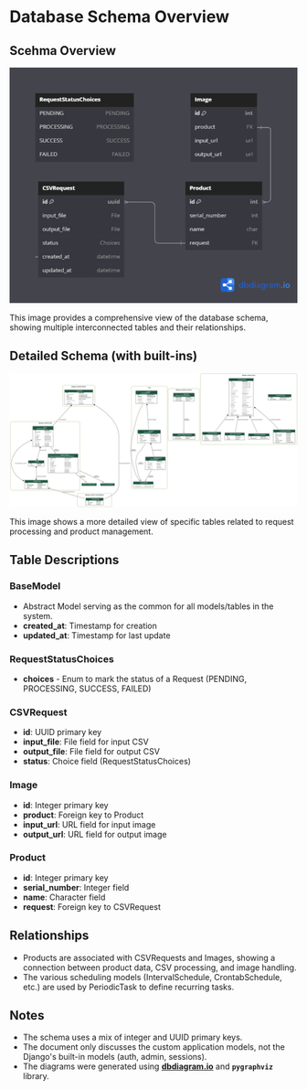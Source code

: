 # Database Schema Overview

## Scehma Overview

<img src="./images/Database_overview.png">

This image provides a comprehensive view of the database schema, showing multiple interconnected tables and their relationships.

## Detailed Schema (with built-ins)

<img src="./images/Database_depth.png">

This image shows a more detailed view of specific tables related to request processing and product management.

## Table Descriptions

### BaseModel
- Abstract Model serving as the common for all models/tables in the system.
- **created_at**: Timestamp for creation
- **updated_at**: Timestamp for last update

### RequestStatusChoices
- **choices** - Enum to mark the status of a Request (PENDING, PROCESSING, SUCCESS, FAILED)

### CSVRequest

- **id**: UUID primary key
- **input_file**: File field for input CSV
- **output_file**: File field for output CSV
- **status**: Choice field (RequestStatusChoices)

### Image

- **id**: Integer primary key
- **product**: Foreign key to Product
- **input_url**: URL field for input image
- **output_url**: URL field for output image

### Product

- **id**: Integer primary key
- **serial_number**: Integer field
- **name**: Character field
- **request**: Foreign key to CSVRequest


## Relationships

- Products are associated with CSVRequests and Images, showing a connection between product data, CSV processing, and image handling.
- The various scheduling models (IntervalSchedule, CrontabSchedule, etc.) are used by PeriodicTask to define recurring tasks.

## Notes

- The schema uses a mix of integer and UUID primary keys.
- The document only discusses the custom application models, not the Django's built-in models (auth, admin, sessions).
- The diagrams were generated using **[dbdiagram.io](https://dbdiagram.io/)** and **`pygraphviz`** library.